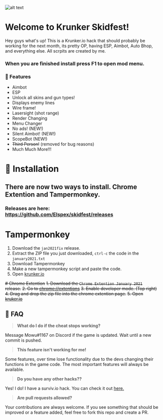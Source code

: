 ![alt text](https://encrypted-tbn0.gstatic.com/images?q=tbn%3AANd9GcQhASOBffzSGTNDLg_K8-vZ55J8pJSeTfTmaw&usqp=CAU)

# Welcome to Krunker Skidfest!

Hey guys what's up! This is a Krunker.io hack that should probably be working for the next month, its pretty OP, having ESP, Aimbot, Auto Bhop, and everything else. All scrpits are created by me.

### When you are finished install press F1 to open mod menu.

### 💪 Features

* Aimbot
* ESP
* Unlock all skins and gun types!
* Displays enemy lines
* Wire frame!
* Lasersight (shot range)
* Render Changing
* Menu Changer
* No ads! (NEW!)
* Silent Aimbot! (NEW!)
* ScopeBot (NEW!)
* ~~Third Person!~~ (removed for bug reasons)
* Much Much More!!!

# 🔨 Installation

## There are now two ways to install. Chrome Extention and Tampermonkey.
### Releases are here: https://github.com/Elspex/skidfest/releases
# Tampermonkey
1. Download the `jan2021fix` release.
2. Extract the ZIP file you just downloaded, `ctrl-c` the code in the `january2021.txt`
3. Download Tampermonkey
4. Make a new tampermonkey script and paste the code.
5. Open [krunker.io](https://krunker.io)

~~# Chrome Extention~~
~~1. Download the `Chrome Extention January 2021` release.~~
~~2. Go to [chrome://extentions](chrome://extentions)~~
~~3. Enable developer mode. (Top right)~~
~~4. Drag and drop the zip file into the chrome extention page.~~
~~5. Open [kruker.io](https://krunker.io)~~

## 🤔 FAQ

> **What do I do if the cheat stops working?**

Message Mowu#1167 on Discord if the game is updated. Wait until a new commit is pushed.

> **This feature isn't working for me!**

Some features, over time lose functionality due to the devs changing their functions in the game code. The most important features will always be available. 

> **Do you have any other hacks??**

Yes! I do! I have a surviv.io hack. You can check it out [here.](https://github.com/Elspex/surviviopremium)

> **Are pull requests allowed?**

Your contributions are always welcome. If you see something that should be improved or a feature added, feel free to fork this repo and create a PR. 
